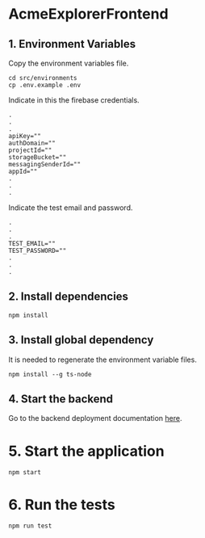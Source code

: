 # AcmeExplorerFrontend

## 1. Environment Variables

Copy the environment variables file.

```
cd src/environments
cp .env.example .env
```

Indicate in this the firebase credentials.

```
.
.
.
apiKey=""
authDomain=""
projectId=""
storageBucket=""
messagingSenderId=""
appId=""
.
.
.
```

Indicate the test email and password.

```
.
.
.
TEST_EMAIL=""
TEST_PASSWORD=""
.
.
.
```

## 2. Install dependencies

```
npm install
```

## 3. Install global dependency

It is needed to regenerate the environment variable files.

```
npm install --g ts-node
```

## 4. Start the backend

Go to the backend deployment documentation [here](https://github.com/juancarlosestradanieto/acme-explorer-backend/tree/main/docker).

# 5. Start the application

```
npm start
```

# 6. Run the tests

```
npm run test
```

